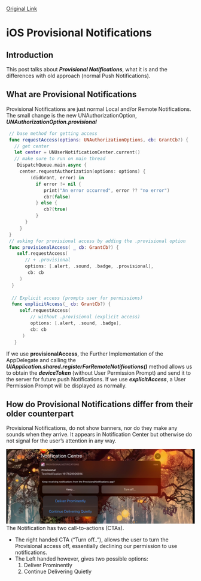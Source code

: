 [Original Link](https://medium.com/@samermurad555/ios-provisional-notifications-eeb3832836fc)

# iOS Provisional Notifications
## Introduction
This post talks about ___Provisional Notifications___, what it is and the differences with old approach (normal Push Notifications).

## What are Provisional Notifications
Provisional Notifications are just normal Local and/or Remote Notifications. The small change is the new UNAuthorizationOption, ___UNAuthorizationOption.provisional___

```swift
 // base method for getting access
 func requestAccess(options: UNAuthorizationOptions, cb: GrantCb?) {
   // get center
   let center = UNUserNotificationCenter.current()
   // make sure to run on main thread
    DispatchQueue.main.async {
     center.requestAuthorization(options: options) { 
         (didGrant, error) in
           if error != nil {
              print("An error occurred", error ?? "no error")
              cb?(false)
           } else {
              cb?(true)
           }
       }
     }
 }
 // asking for provisional access by adding the .provisional option
 func provisionalAccess( _ cb: GrantCb?) {
    self.requestAccess(
       // + .provisional
       options: [.alert, .sound, .badge, .provisional],
        cb: cb
     )
  }
  
  // Explicit access (prompts user for permissions)
  func explicitAccess(_ cb: GrantCb?) {
     self.requestAccess(
         // without .provisional (explicit access)
         options: [.alert, .sound, .badge],
         cb: cb
      )
   }
```

If we use __provisionalAccess__, the Further Implementation of the AppDelegate and calling the ___UIApplication.shared.registerForRemoteNotifications()___ method allows us to obtain the ___deviceToken___ (without User Permission Prompt) and send it to the server for future push Notifications.
If we use ___explicitAccess___, a User Permission Prompt will be displayed as normally.

## How do Provisional Notifications differ from their older counterpart
Provisional Notifications, do not show banners, nor do they make any sounds when they arrive. It appears in Notification Center but otherwise do not signal for the user’s attention in any way.

![](resources/provisional_notifications.png)
The Notification has two call-to-actions (CTAs). 
* The right handed CTA (“Turn off..”), allows the user to turn the Provisional access off, essentially declining our permission to use notifications.
* The Left handed however, gives two possible options:
    1. Deliver Prominently
    2. Continue Delivering Quietly